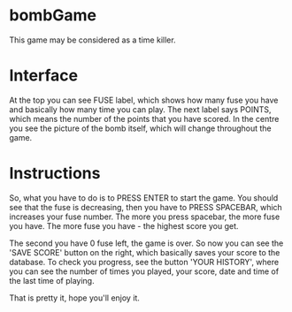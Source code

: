 # bombGame
This game may be considered as a time killer. 
# Interface
At the top you can see FUSE label, which shows how many fuse you have and basically how many time you can play. The next label says POINTS, which means the number of the points that you have scored. 
In the centre you see the picture of the bomb itself, which will change throughout the game. 
# Instructions
So, what you have to do is to PRESS ENTER to start the game. You should see that the fuse is decreasing, then you have to PRESS SPACEBAR, which increases your fuse number. The more you press spacebar, the more fuse you have. 
The more fuse you have - the highest score you get. 

The second you have 0 fuse left, the game is over. 
So now you can see the 'SAVE SCORE' button on the right, which basically saves your score to the database. 
To check you progress, see the button 'YOUR HISTORY', where you can see the number of times you played, your score, date and time of the last time of playing. 

That is pretty it, hope you'll enjoy it. 
